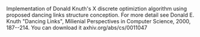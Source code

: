 Implementation of Donald Knuth's X discrete optimiztion algorithm using proposed dancing links structure conception.
For more detail see Donald E. Knuth "Dancing Links", Milienial Perspectives in Computer Science, 2000, 187--214.
You can download it axhiv.org/abs/cs/0011047
